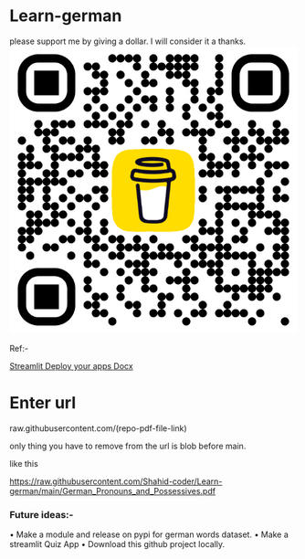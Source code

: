 # Learn-german






please support me by giving a dollar. I will consider it a thanks.
![image](/bmc_qr.png)

Ref:- 

[Streamlit Deploy your apps Docx](https://docs.streamlit.io/deploy/streamlit-community-cloud/deploy-your-app/deploy)

# Enter url

raw.githubusercontent.com/(repo-pdf-file-link)

only thing you have to remove from the url is blob before main.

like this 

https://raw.githubusercontent.com/Shahid-coder/Learn-german/main/German_Pronouns_and_Possessives.pdf

### Future ideas:-
• Make a module and release on pypi for german words dataset. 
• Make a streamlit Quiz App 
• Download this github project locally.
